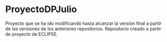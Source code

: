 # ProyectoDPJulio
Proyecto que se ha ido modificando hasta alcanzar la versión final a partir de las versiones de los anteriores repositorios. Repositorio creado a partir de proyecto de ECLIPSE.
